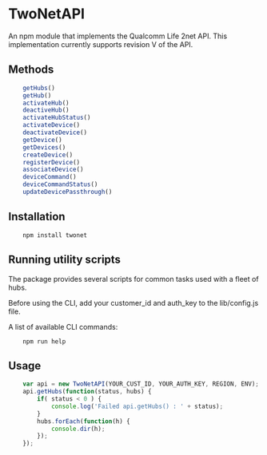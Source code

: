 # TwoNetAPI

An npm module that implements the Qualcomm Life 2net API. This implementation currently supports revision V of the API.

## Methods

```js
	getHubs()
	getHub()
	activateHub()
	deactiveHub()
	activateHubStatus()
	activateDevice()
	deactivateDevice()
	getDevice()
	getDevices()
	createDevice()
	registerDevice()
	associateDevice()
	deviceCommand()
	deviceCommandStatus()
	updateDevicePassthrough()
```

## Installation

```shell
	npm install twonet
```

## Running utility scripts
The package provides several scripts for common tasks used with a fleet of hubs.

Before using the CLI, add your customer_id and auth_key to the lib/config.js file.

A list of available CLI commands:
```shell
	npm run help
```

## Usage

```js
    var api = new TwoNetAPI(YOUR_CUST_ID, YOUR_AUTH_KEY, REGION, ENV);
    api.getHubs(function(status, hubs) {
        if( status < 0 ) {
            console.log('Failed api.getHubs() : ' + status);
        }
        hubs.forEach(function(h) {
            console.dir(h);
        });
    });
```
